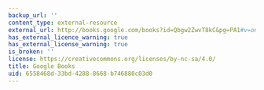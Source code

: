 ```yaml
---
backup_url: ''
content_type: external-resource
external_url: http://books.google.com/books?id=Qbgw2ZwvT8kC&pg=PA1#v=onepage
has_external_licence_warning: true
has_external_license_warning: true
is_broken: ''
license: https://creativecommons.org/licenses/by-nc-sa/4.0/
title: Google Books
uid: 6558468d-33bd-4288-8668-b746880c03d0
---
```


